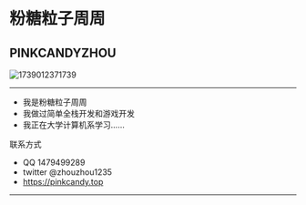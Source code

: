 # 粉糖粒子周周
## PINKCANDYZHOU
![1739012371739](https://github.com/user-attachments/assets/94ea5482-7019-4699-b238-c0ade1d418b6)

------
- 我是粉糖粒子周周
- 我做过简单全栈开发和游戏开发
- 我正在大学计算机系学习......

联系方式
  - QQ 1479499289
  - twitter @zhouzhou1235
  - https://pinkcandy.top
------
